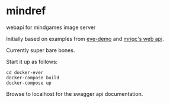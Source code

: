 # mindref
webapi for mindgames image server


Initially based on examples from [eve-demo](https://github.com/pyeve/eve-demo) and [mriqc's web api](https://github.com/poldracklab/mriqcwebapi).

Currently super bare bones.

Start it up as follows:

```
cd docker-ever
docker-compose build
docker-compose up
```

Browse to localhost for the swagger api documentation.